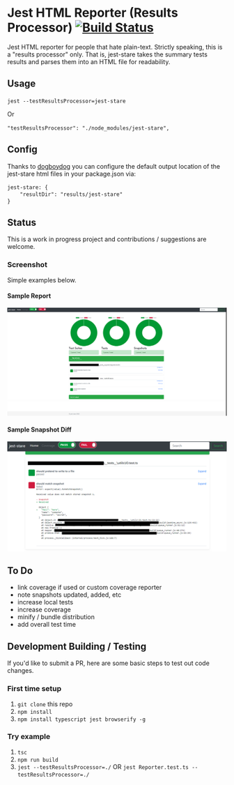 # Jest HTML Reporter (Results Processor) [![Build Status](https://travis-ci.org/dkelosky/jest-stare.svg?branch=master)](https://travis-ci.org/dkelosky/jest-stare)
Jest HTML reporter for people that hate plain-text.  Strictly speaking, this is a
"results processor" only.  That is, jest-stare takes the summary tests results and parses 
them into an HTML file for readability. 

## Usage
`jest --testResultsProcessor=jest-stare`

Or

`"testResultsProcessor": "./node_modules/jest-stare",`

## Config 
Thanks to [dogboydog](https://github.com/dogboydog) you can configure the default output location of the jest-stare html files in your package.json via:
```
jest-stare: {
    "resultDir": "results/jest-stare"
}
```

## Status
This is a work in progress project and contributions / suggestions are welcome.  

### Screenshot
Simple examples below.

#### Sample Report
![alt text](images/sample.png "Sample Report")

#### Sample Snapshot Diff
![alt text](images/snapshotDiff.png "Snapshot diff")

##  To Do
* link coverage if used or custom coverage reporter
* note snapshots updated, added, etc
* increase local tests 
* increase coverage
* minify / bundle distribution
* add overall test time

## Development Building / Testing
If you'd like to submit a PR, here are some basic steps to test out code changes.

### First time setup
1. `git clone` this repo
2. `npm install`
5. `npm install typescript jest browserify -g`

### Try example
1. `tsc`
2. `npm run build`
3. `jest --testResultsProcessor=./` OR `jest Reporter.test.ts --testResultsProcessor=./`
